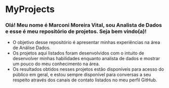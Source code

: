 # MyProjects
### Olá! Meu nome é Marconi Moreira Vital, sou Analista de Dados e esse é meu repositório de projetos. Seja bem vindo(a)!

- O objetivo desse repositório é apresentar minhas experiências na área de Análise Dados. 
- Os projetos aqui listados foram desenvolvidos com o intuito de desenvolver minhas habilidades enquanto analista de dados e mostrar um pouco do meu conhecimento na área.
- Os resultados obtidos nesses projetos estão disponíveis para acesso do público em geral, e estou sempre disponível para conversas a seu respeito através dos canais de contato listados no meu perfil GitHub.
